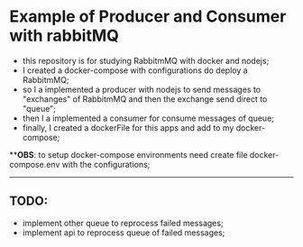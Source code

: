 # Example of Producer and Consumer with rabbitMQ

- this repository is for studying RabbitmMQ with docker and nodejs;
- I created a docker-compose  with configurations do deploy a RabbitmMQ;
- so I a implemented a producer with nodejs to send messages to "exchanges" of RabbitmMQ and then the exchange send direct to "queue";
- then I a implemented a consumer for consume messages of queue;
- finally, I created a dockerFile for this apps and add to my docker-compose;

****OBS**: to setup docker-compose environments need create file docker-compose.env with the configurations;

---
## TODO: 

- implement other queue to reprocess failed messages;
- implement api to reprocess queue of failed messages;
